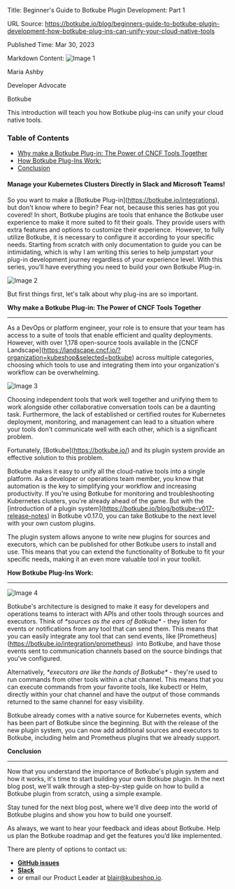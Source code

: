 Title: Beginner's Guide to Botkube Plugin Development: Part 1

URL Source: https://botkube.io/blog/beginners-guide-to-botkube-plugin-development-how-botkube-plug-ins-can-unify-your-cloud-native-tools

Published Time: Mar 30, 2023

Markdown Content:
![Image 1](https://assets-global.website-files.com/634fabb21508d6c9db9bc46f/6408ed63e5b48fed17e54625_SE6Pjp9PW9TaOwePHJXRaxaLQgYdT2HX_5PYASmvIx8.jpeg)

Maria Ashby

Developer Advocate

Botkube

This introduction will teach you how Botkube plug-ins can unify your cloud native tools.

### Table of Contents

*   [Why make a Botkube Plug-in: The Power of CNCF Tools Together](#why-make-a-botkube-plug-in-the-power-of-cncf-tools-together--2)
*   [How Botkube Plug-Ins Work:](#how-botkube-plug-ins-work--2)
*   [Conclusion](#conclusion--2)

#### Manage your Kubernetes Clusters Directly in Slack and Microsoft Teams!

So you want to make a \[Botkube Plug-in\](https://botkube.io/integrations), but don't know where to begin? Fear not, because this series has got you covered! In short, Botkube plugins are tools that enhance the Botkube user experience to make it more suited to fit their goals. They provide users with extra features and options to customize their experience.  However, to fully utilize Botkube, it is necessary to configure it according to your specific needs. Starting from scratch with only documentation to guide you can be intimidating, which is why I am writing this series to help jumpstart your plug-in development journey regardless of your experience level. With this series, you’ll have everything you need to build your own Botkube Plug-in.

![Image 2](https://assets-global.website-files.com/634fabb21508d6c9db9bc46f/64259de0f04e131b26b323ab_YDm2BILjPQoWfmfEClCKc4da4Acv3ASayZTaEEEdd27wxMLEb-eWsECh1qpEKoqabyu43YFgDmSULoDFTIwBMCF7ndEFnTzG0bLBSjA1xFx0v_cBNjx8zBD1owLk8IfqA8nK2IiIJ_qtrJcU3dGb-s8.png)

But first things first, let's talk about why plug-ins are so important.

**Why make a Botkube Plug-in: The Power of CNCF Tools Together**  

-------------------------------------------------------------------

As a DevOps or platform engineer, your role is to ensure that your team has access to a suite of tools that enable efficient and quality deployments. However, with over 1,178 open-source tools available in the \[CNCF Landscape\](https://landscape.cncf.io/?organization=kubeshop&selected=botkube) across multiple categories, choosing which tools to use and integrating them into your organization's workflow can be overwhelming.

![Image 3](https://assets-global.website-files.com/634fabb21508d6c9db9bc46f/64259def371cfe07bc0f2b8e_s7cvlLKT1mIpSir81gNynMEUtfKsi34yzhstUPE8tTuzP8sRizuzesbF3elxcr1ynfIKa_fWLqAsX2a0jT9Z52xisGCDxGUlKZACDTlJkmQ7lKOttNSomQgDDiYKJ0yt_mZF2KhHRlSbygHiNiod_3g.png)

Choosing independent tools that work well together and unifying them to work alongside other collaborative conversation tools can be a daunting task. Furthermore, the lack of established or certified routes for Kubernetes deployment, monitoring, and management can lead to a situation where your tools don't communicate well with each other, which is a significant problem.

Fortunately, \[Botkube\](https://botkube.io/) and its plugin system provide an effective solution to this problem.

Botkube makes it easy to unify all the cloud-native tools into a single platform. As a developer or operations team member, you know that automation is the key to simplifying your workflow and increasing productivity. If you're using Botkube for monitoring and troubleshooting Kubernetes clusters, you're already ahead of the game. But with the \[introduction of a plugin system\](https://botkube.io/blog/botkube-v017-release-notes) in Botkube v0.17.0, you can take Botkube to the next level with your own custom plugins.

The plugin system allows anyone to write new plugins for sources and executors, which can be published for other Botkube users to install and use. This means that you can extend the functionality of Botkube to fit your specific needs, making it an even more valuable tool in your toolkit.

**How Botkube Plug-Ins Work:**  

---------------------------------

![Image 4](https://assets-global.website-files.com/634fabb21508d6c9db9bc46f/64259e0b4fdb15ca2aa6e839_iKasmcohH7JW9C8d9Y10Y6AM8n1uSpA-HtyxcqE6jxI9XBN53Nott737B5XTDLMGB1nXUnkGPN-fHeNbq4RIbsuy6Kko3LdT9hrdf-YpXukG2kVCCgbSDNvPltY4coW4PmCmXIdeyO0luWUNcDxVk0I.png)

Botkube's architecture is designed to make it easy for developers and operations teams to interact with APIs and other tools through sources and executors. Think of _\*sources as the ears of Botkube\*_ - they listen for events or notifications from any tool that can send them. This means that you can easily integrate any tool that can send events, like \[Prometheus\](https://botkube.io/integration/prometheus)  into Botkube, and have those events sent to communication channels based on the source bindings that you've configured.

Alternatively, _\*executors are like the hands of Botkube\*_ - they're used to run commands from other tools within a chat channel. This means that you can execute commands from your favorite tools, like kubectl or Helm, directly within your chat channel and have the output of those commands returned to the same channel for easy visibility.

Botkube already comes with a native source for Kubernetes events, which has been part of Botkube since the beginning. But with the release of the new plugin system, you can now add additional sources and executors to Botkube, including helm and Prometheus plugins that we already support.

**Conclusion**  

-----------------

Now that you understand the importance of Botkube's plugin system and how it works, it's time to start building your own Botkube plugin. In the next blog post, we'll walk through a step-by-step guide on how to build a Botkube plugin from scratch, using a simple example.

Stay tuned for the next blog post, where we'll dive deep into the world of Botkube plugins and show you how to build one yourself.

As always, we want to hear your feedback and ideas about Botkube. Help us plan the Botkube roadmap and get the features you’d like implemented.

There are plenty of options to contact us:

*   [**GitHub issues**](https://github.com/kubeshop/botkube/issues)
*   [**Slack**](https://join.botkube.io/)
*   or email our Product Leader at blair@kubeshop.io.
